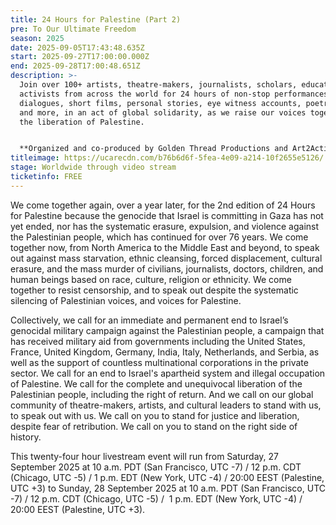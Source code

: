 ```yaml
---
title: 24 Hours for Palestine (Part 2)
pre: To Our Ultimate Freedom
season: 2025
date: 2025-09-05T17:43:48.635Z
start: 2025-09-27T17:00:00.000Z
end: 2025-09-28T17:00:48.651Z
description: >-
  Join over 100+ artists, theatre-makers, journalists, scholars, educators, and
  activists from across the world for 24 hours of non-stop performances, panels,
  dialogues, short films, personal stories, eye witness accounts, poetry, music,
  and more, in an act of global solidarity, as we raise our voices together for
  the liberation of Palestine.


  **Organized and co-produced by Golden Thread Productions and Art2Action**
titleimage: https://ucarecdn.com/b76b6d6f-5fea-4e09-a214-10f2655e5126/
stage: Worldwide through video stream
ticketinfo: FREE
---
```

We come together again, over a year later, for the 2nd edition of 24 Hours for Palestine because the genocide that Israel is committing in Gaza has not yet ended, nor has the systematic erasure, expulsion, and violence against the Palestinian people, which has continued for over 76 years. We come together now, from North America to the Middle East and beyond, to speak out against mass starvation, ethnic cleansing, forced displacement, cultural erasure, and the mass murder of civilians, journalists, doctors, children, and human beings based on race, culture, religion or ethnicity. We come together to resist censorship, and to speak out despite the systematic silencing of Palestinian voices, and voices for Palestine. 

Collectively, we call for an immediate and permanent end to Israel’s genocidal military campaign against the Palestinian people, a campaign that has received military aid from governments including the United States, France, United Kingdom, Germany, India, Italy, Netherlands, and Serbia, as well as the support of countless multinational corporations in the private sector. We call for an end to Israel's apartheid system and illegal occupation of Palestine. We call for the complete and unequivocal liberation of the Palestinian people, including the right of return. And we call on our global community of theatre-makers, artists, and cultural leaders to stand with us, to speak out with us. We call on you to stand for justice and liberation, despite fear of retribution. We call on you to stand on the right side of history.  

This twenty-four hour livestream event will run from Saturday, 27 September 2025 at 10 a.m. PDT (San Francisco, UTC -7) / 12 p.m. CDT (Chicago, UTC -5) / 1 p.m. EDT (New York, UTC -4) / 20:00 EEST (Palestine, UTC +3) to Sunday, 28 September 2025 at 10 a.m. PDT (San Francisco, UTC -7) / 12 p.m. CDT (Chicago, UTC -5) /  1 p.m. EDT (New York, UTC -4) / 20:00 EEST (Palestine, UTC +3).